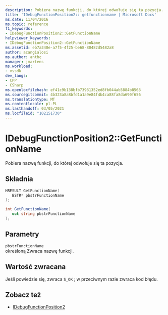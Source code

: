 ```yaml
---
description: Pobiera nazwę funkcji, do której odwołuje się ta pozycja.
title: 'IDebugFunctionPosition2:: getfunctionname | Microsoft Docs'
ms.date: 11/04/2016
ms.topic: reference
f1_keywords:
- IDebugFunctionPosition2::GetFunctionName
helpviewer_keywords:
- IDebugFunctionPosition2::GetFunctionName
ms.assetid: eb7a348e-a7f5-4f25-be68-80482d5482a8
author: acangialosi
ms.author: anthc
manager: jmartens
ms.workload:
- vssdk
dev_langs:
- CPP
- CSharp
ms.openlocfilehash: ef41c9b138bfb73931352ed8fb044ab5884b8563
ms.sourcegitcommit: 4b323a8a8bfd1a1a9e84f4b4ca88fa8da690f656
ms.translationtype: MT
ms.contentlocale: pl-PL
ms.lasthandoff: 03/05/2021
ms.locfileid: "102151730"
---
```

# <a name="idebugfunctionposition2getfunctionname"></a>IDebugFunctionPosition2::GetFunctionName
Pobiera nazwę funkcji, do której odwołuje się ta pozycja.

## <a name="syntax"></a>Składnia

```cpp
HRESULT GetFunctionName( 
   BSTR* pbstrFunctionName
);
```

```csharp
int GetFunctionName(
   out string pbstrFunctionName
);
```

## <a name="parameters"></a>Parametry
`pbstrFunctionName`\
określoną Zwraca nazwę funkcji.

## <a name="return-value"></a>Wartość zwracana
 Jeśli powiedzie się, zwraca `S_OK` ; w przeciwnym razie zwraca kod błędu.

## <a name="see-also"></a>Zobacz też
- [IDebugFunctionPosition2](../../../extensibility/debugger/reference/idebugfunctionposition2.md)
